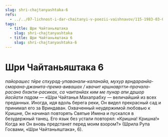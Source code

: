 ```yaml
---
slug: shri-chajtanyashtaka-6
refs:
  - ../../07-lichnost-i-dar-chaitanyi-v-poezii-vaishnavov/115-1983-03-08-a2-krasota-shri-chajtani-kommentarii-na-shloki-rupy-gosvami.md
tags:
  - title: Шри Чайтаньяштака
    slug: shri-chajtanyashtaka
  - title: Шри Чайтаньяштака 6
    slug: shri-chajtanyashtaka-6
---
```


# Шри Чайтаньяштака 6

*пайорашес тйре спхурад-упаванали-каланайа, мухур врндаранйа-смарана-джанита-према-вивашах / квачит кршнавртти-прачала-расано бхакти-расиках, са чаитанйах ким ме пунар апи дршор йасйати падам* — «Шри Чайтанья Махапрабху — величайший из всех преданных. Иногда, идя вдоль берега реки, Он видел прекрасный сад и принимал его за Вриндаван. Охваченный неудержимой любовью к Кришне, Он начинал повторять Святые Имена и пускался в безудержный танец. Его язык без устали повторял: «Кришна! Кришна!» Когда же Он вновь предстанет перед моим взором?» (Шрила Рупа Госвами, «Шри Чайтаньяштака», 6).

